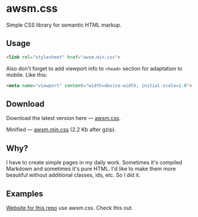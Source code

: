 # awsm.css

Simple CSS library for semantic HTML markup.

## Usage

```html
<link rel="stylesheet" href="awsm.min.css">
```

Also don't forget to add viewport info to `<head>` section for adaptation to mobile. Like this:

```html
<meta name="viewport" content="width=device-width, initial-scale=1.0">
```

## Download

Download the latest version here — [awsm.css](https://raw.githubusercontent.com/igoradamenko/awsm.css/1.0/example/css/awsm.css).

Minified — [awsm.min.css](https://raw.githubusercontent.com/igoradamenko/awsm.css/1.0/example/css/awsm.min.css) (2.2 Kb after gzip).

## Why?

I have to create simple pages in my daily work. Sometimes it's compiled Markdown and sometimes it's pure HTML. I'd like to make them more beautiful without additional classes, ids, etc. So I did it.

## Examples

[Website for this repo]([https://igoradamenko.github.io/awsm.css/](https://igoradamenko.com/awsm.css/v2/index.html)) use awsm.css. Check this out.
